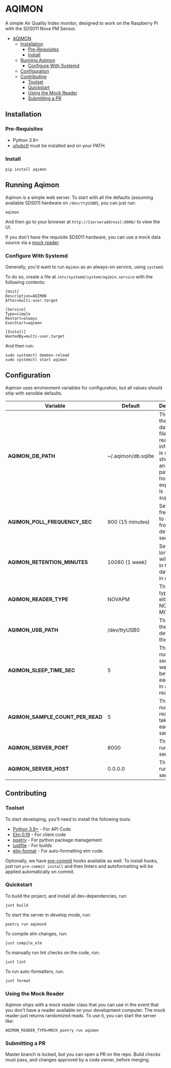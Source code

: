 # AQIMON

A simple Air Quality Index monitor, designed to work on the Raspberry Pi with the SDS011 Nova PM Sensor.

- [AQIMON](#aqimon)
  - [Installation](#installation)
    - [Pre-Requisites](#pre-requisites)
    - [Install](#install)
  - [Running Aqimon](#running-aqimon)
    - [Configure With Systemd](#configure-with-systemd)
  - [Configuration](#configuration)
  - [Contributing](#contributing)
    - [Toolset](#toolset)
    - [Quickstart](#quickstart)
    - [Using the Mock Reader](#using-the-mock-reader)
    - [Submitting a PR](#submitting-a-pr)

## Installation

### Pre-Requisites

- Python 3.9+
- [uhubctl](https://github.com/mvp/uhubctl) must be installed and on your PATH.

### Install

```commandline
pip install aqimon
```

## Running Aqimon

Aqimon is a simple web server.  To start with all the defaults (assuming available SDS011 hardware on `/dev/ttyUSB0`), you can just run:

```commandline
aqimon
```

And then go to your browser at `http://{serveraddress}:8000/` to view the UI.

If you don't have the requisite SDS011 hardware, you can use a mock data source via a [mock reader](#using-the-mock-reader).

### Configure With Systemd

Generally, you'd want to run `Aqimon` as an always-on service, using `systemd`.

To do so, create a file at `/etc/systemd/system/aqimin.service` with the following contents:

```text
[Unit]
Description=AQIMON
After=multi-user.target

[Service]
Type=simple
Restart=always
ExecStart=aqimon

[Install]
WantedBy=multi-user.target
```

And then run:

```commandline
sudo systemctl daemon-reload
sudo systemctl start aqimon
```

## Configuration

Aqimon uses environment variables for configuration, but all values should ship with sensible defaults.

| Variable                         | Default             | Description                                                                                                                       |
|----------------------------------|---------------------|-----------------------------------------------------------------------------------------------------------------------------------|
| **AQIMON_DB_PATH**               | ~/.aqimon/db.sqlite | The path to the database file, where read information is stored. It should be an absolute path; user home expansion is supported. |
| **AQIMON_POLL_FREQUENCY_SEC**    | 900 (15 minutes)    | Sets how frequently to read from the device, in seconds.                                                                          |
| **AQIMON_RETENTION_MINUTES**     | 10080 (1 week)      | Sets how long data will be kept in the database, in minutes.                                                                      |
| **AQIMON_READER_TYPE**           | NOVAPM              | The reader type to use, either NOVAPM or MOCK.                                                                                    |
| **AQIMON_USB_PATH**              | /dev/ttyUSB0        | The path to the USB device for the sensor.                                                                                        |
| **AQIMON_SLEEP_TIME_SEC**        | 5                   | The number of seconds to wait for between each read in a set of reads.                                                            |
| **AQIMON_SAMPLE_COUNT_PER_READ** | 5                   | The number of reads to take with each sample.                                                                                     |
| **AQIMON_SERVER_PORT**           | 8000                | The port to run the server on.                                                                                                    |
| **AQIMON_SERVER_HOST**           | 0.0.0.0             | The host to run the server on.                                                                                                    |

## Contributing

### Toolset

To start developing, you'll need to install the following tools:

- [Python 3.9+](https://www.python.org/) - For API Code
- [Elm 0.19](https://elm-lang.org/) - For client code
- [poetry](https://python-poetry.org/) - For python package management
- [justfile](https://github.com/casey/just) - For builds
- [elm-format](https://github.com/avh4/elm-format) - For auto-formatting elm code.

Optionally, we have [pre-commit](https://pre-commit.com/) hooks available as well.  To install hooks, just run
`pre-commit install` and then linters and autoformatting will be applied automatically on commit.

### Quickstart

To build the project, and install all dev-dependencies, run:

```commandline
just build
```

To start the server in develop mode, run:

```commandline
poetry run aqimond
```

To compile elm changes, run:

```commandline
just compile_elm
```

To manually run lint checks on the code, run:

```commandline
just lint
```

To run auto-formatters, run:

```commandline
just format
```

### Using the Mock Reader

Aqimon ships with a mock reader class that you can use in the event that you don't have a reader available on your
development computer.  The mock reader just returns randomized reads.  To use it, you can start the server like:

```commandline
AQIMON_READER_TYPE=MOCK poetry run aqimon
```

### Submitting a PR

Master branch is locked, but you can open a PR on the repo.  Build checks must pass, and changes approved by a code
owner, before merging.
